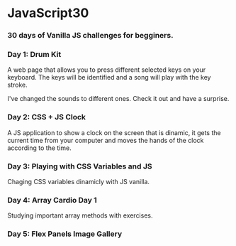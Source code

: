 # JavaScript30

### 30 days of Vanilla JS challenges for begginers.

### Day 1: Drum Kit

<p> A web page that allows you to press different selected keys on your keyboard. The keys will be identified and a song will play with the key stroke.
<p> I've changed the sounds to different ones. Check it out and have a surprise.

### Day 2: CSS + JS Clock

<p> A JS application to show a clock on the screen that is dinamic, it gets the current time from your computer and moves the hands of the clock according to the time.

### Day 3: Playing with CSS Variables and JS

<p> Chaging CSS variables dinamicly with JS vanilla.

### Day 4: Array Cardio Day 1

<p> Studying important array methods with exercises.

### Day 5: Flex Panels Image Gallery

<p>

